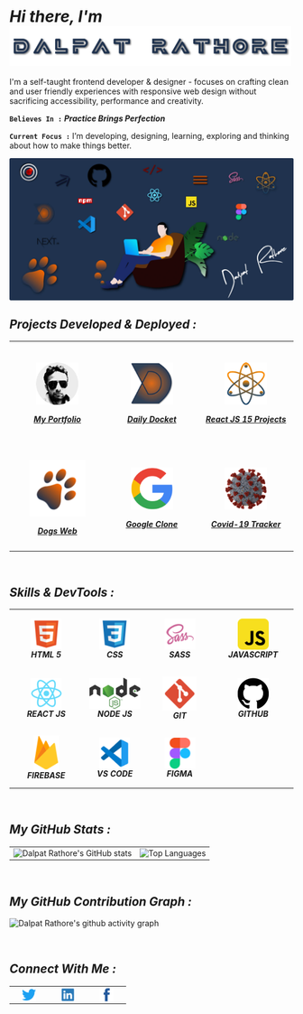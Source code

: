 <h1><i>Hi there,  I'm  <img align="center" alt="Dalpat Rathore" width="500" src="https://github.com/DalpatRathore/dalpatrathore/blob/main/assets/images/name.svg"> </i> </h1>
<!-- <h1><i>Hi there,  I'm Dalpat Rathore</i></h1> -->

I'm a self-taught frontend developer & designer - focuses on crafting clean and user friendly experiences with responsive web design without sacrificing accessibility, performance and creativity.

**`Believes In :`** <strong> <i> Practice Brings Perfection </i> </strong>

**`Current Focus :`** I’m developing, designing, learning, exploring and thinking about how to make things better.

<img align="center" alt="hero image" src="https://github.com/DalpatRathore/dalpatrathore/blob/main/assets/images/heroImg0.webp">

<br>

<h2><i>Projects Developed & Deployed :</i></h2>

<table>

  <tr>
    <td align='center' width="250" height="180">
      <a href="https://dalpatrathoredev.web.app">
          <img align="center" alt="dalpat rathore" width="75px" src="https://github.com/DalpatRathore/dalpatrathore/blob/main/assets/images/dalpatrathore.png" />
           <br>
           <br>
          <strong><i>My Portfolio</i></strong>
     </a>
   </td>
      
   <td align='center' width="250" height="180">
     <a href="https://dailydocket.web.app/">
        <img align="center" alt="daily-docket" width="75px" src="https://github.com/DalpatRathore/dalpatrathore/blob/main/assets/images/dailydocket.png" />
           <br>
           <br>
      <strong><i>Daily Docket</i></strong>
    </a>
   </td>
    
   <td align='center' width="250" height="180">
     <a href="https://react15proj.web.app">
         <img align="center" alt="react-15-porjects" width="75px" src="https://github.com/DalpatRathore/dalpatrathore/blob/main/assets/images/react15proj.png" />
           <br>
           <br>
      <strong><i>React JS 15 Projects</i></strong>
    </a>
  </td>       
</tr>

<tr>
   <td align='center' width="250" height="180">
     <a href="https://dogsdetails.web.app/">
       <img align="center" alt="dogs-web" width="100px" src="https://github.com/DalpatRathore/dalpatrathore/blob/main/assets/images/dogsweb.png" />
           <br>
           <br>
      <strong><i>Dogs Web</i></strong>
    </a>
  </td>
    
 <td align='center' width="250" height="180">
       <a href="https://cloneapp111.web.app/">
        <img align="center" alt="Google-Clone" width="75px" src="https://github.com/DalpatRathore/dalpatrathore/blob/main/assets/images/googleclone.png" />
           </br>
           </br>
       <strong><i>Google Clone</i></strong>
    </a>
 </td>
    
 <td align='center' width="250" height="180">
      <a href="https://covid19tracks.web.app/">
        <img align="center" alt="Covid-19" width="75px" src="https://github.com/DalpatRathore/dalpatrathore/blob/main/assets/images/covid19.png" />
           <br>
           <br>
        <strong><i>Covid-19 Tracker</i></strong>
      </a>
    </td> 
 </tr>

</table>

<br>

<h2><i>Skills & DevTools :</i></h2>

<table>
<tr>
    <td align='center' width="200" height="100">
       <img align='center' alt="HTML5" width="55px" src="https://github.com/DalpatRathore/dalpatrathore/blob/main/assets/icons/html.svg" />
         </br>
      <strong><i>HTML 5</i></strong>
    </td>
    <td align='center'width="200" height="100">
       <img align='center' alt="CSS3" width="55px" src="https://github.com/DalpatRathore/dalpatrathore/blob/main/assets/icons/css.svg" />
         </br>
      <strong><i>CSS</i></strong>
    </td>
    <td align='center' width="200" height="100">
       <img align="center" alt="Sass" width="55px" src="https://github.com/DalpatRathore/dalpatrathore/blob/main/assets/icons/sass.svg" />
         </br>
      <strong><i>SASS</i></strong>
    </td>
    <td align='center' width="200" height="100">
       <img align="center" alt="JavaScript" width="55px" src="https://github.com/DalpatRathore/dalpatrathore/blob/main/assets/icons/javascript.svg" />
         </br>
      <strong><i>JAVASCRIPT</i></strong>
    </td>
    
</tr>
<tr>
     <td align='center' width="200" height="100">
       <img align="center" alt="React" width="55px" src="https://github.com/DalpatRathore/dalpatrathore/blob/main/assets/icons/react.svg" />
         </br>
      <strong><i>REACT JS</i></strong>
    </td>
    <td align='center' width="200" height="100">
       <img align="center" alt="React" width="90px" src="https://github.com/DalpatRathore/dalpatrathore/blob/main/assets/icons/node.svg" />
         </br>
      <strong><i>NODE JS</i></strong>
    </td>
    <td align='center'width="200" height="100">
       <img align="center" alt="Git" width="60px" src="https://github.com/DalpatRathore/dalpatrathore/blob/main/assets/icons/git.svg" />
         </br>
      <strong><i>GIT</i></strong>
    </td>
    <td align='center' width="200" height="100">
       <img align="center" alt="GitHub" width="55px" src="https://github.com/DalpatRathore/dalpatrathore/blob/main/assets/icons/github.svg" />
         </br>
     <strong><i>GITHUB</i></strong>
    </td> 
    
</tr>
<tr>
     <td align='center' width="200" height="100">
       <img align="center" alt="Firebase" width="45px" src="https://github.com/DalpatRathore/dalpatrathore/blob/main/assets/icons/firebase.svg" />
         </br>
     <strong><i>FIREBASE</i></strong>
    </td>    
    <td align='center' width="200" height="100">
       <img align="center" alt="Visual Studio Code" width="55px" src="https://github.com/DalpatRathore/dalpatrathore/blob/main/assets/icons/vscode.svg" />
         </br>
      <strong><i>VS CODE</i></strong>
    </td>
    <td align='center' width="200" height="100">
       <img align="center" alt="Figma" width="55px" src="https://github.com/DalpatRathore/dalpatrathore/blob/main/assets/icons/figma.svg" />
         </br>
      <strong><i>FIGMA</i></strong>
    </td>
</tr>
</table>

<br>

<h2><i>My GitHub Stats :</i></h2>

<table>
  <tr>
    <td valign="top"><img src="https://github-readme-stats.vercel.app/api?username=DalpatRathore&count_private=true&theme=algolia&show_icons=true&icon_color=FFA500&title_color=f4791f&bg_color=0,0F2027,03071e&text_color=FFF" alt ="Dalpat Rathore's GitHub stats"/></td>
    <td valign="top"><img src="https://github-readme-stats.vercel.app/api/top-langs/?username=DalpatRathore&layout=compact&langs_count=10" alt ="Top Languages"/></td>
  </tr>
</table>

<br>

<h2><i>My GitHub Contribution Graph :</i></h2>

![Dalpat Rathore's github activity graph](https://activity-graph.herokuapp.com/graph?username=DalpatRathore&theme=rogue&line=f4791f&point=461220)

<br>

<h2><i>Connect With Me :</i></h2>

<table>
<tr>
    <td align='center' width="55"> <a href="https://twitter.com/ingenuity_brain"><img align="center" alt="twitter" width="25px" src="https://github.com/DalpatRathore/dalpatrathore/blob/main/assets/icons/twitter.svg" /></a>  </td>
   <td align='center' width="55"> <a href="https://linkedin.com/in/dalpatrathore"><img align="center" alt="linkedIn" width="25px" src="https://github.com/DalpatRathore/dalpatrathore/blob/main/assets/icons/linkedin.svg" /></a>  </td>
   <td align='center' width="55"> <a href="https://www.facebook.com/dalpat.rathore"><img align="center" alt="facebook" width="25px" src="https://github.com/DalpatRathore/dalpatrathore/blob/main/assets/icons/facebook.svg" /></a>  </td>
</tr>
</table>
